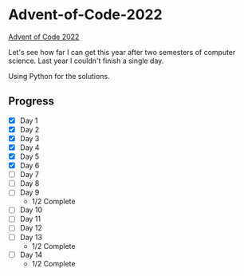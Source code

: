 # Advent-of-Code-2022

[Advent of Code 2022](https://adventofcode.com/2022)

Let's see how far I can get this year after two semesters of computer science. Last year I couldn't finish a single day.

Using Python for the solutions.

## Progress

-   [x] Day 1
-   [x] Day 2
-   [x] Day 3
-   [x] Day 4
-   [x] Day 5
-   [x] Day 6
-   [ ] Day 7
-   [ ] Day 8
-   [ ] Day 9
    -   1/2 Complete
-   [ ] Day 10
-   [ ] Day 11
-   [ ] Day 12
-   [ ] Day 13
    -   1/2 Complete
-   [ ] Day 14
    -   1/2 Complete
